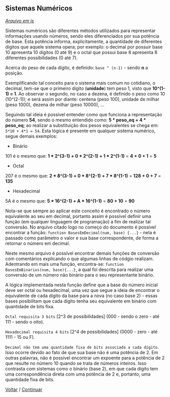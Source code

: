 ## **Sistemas Numéricos** 

[*Arquivo em js*](../Sistemas-Numericos.js)

Sistemas numéricos são diferentes métodos utilizados para representar informações usando números, sendo eles diferenciados por sua potência de base. Esta potência informa, explicitamente, a quantidade de diferentes dígitos que aquele sistema opera; por exemplo: o decimal por possuir base 10 apresenta 10 dígitos (0 até 9) e o octal que possui base 8 apresenta 8 diferentes possibilidades (0 até 7).

Acerca do peso de cada dígito, é definido: `base ^ (n-1)` - sendo **n** a posição.

Exemplificando tal conceito para o sistema mais comum no cotidiano, o decimal, tem-se que o primeiro dígito (**unidade**) tem peso 1, visto que **10^(1-1) = 1**. Ao observar o segundo, no caso a dezena, é definido o peso como 10 (10^(2-1)); e será assim por diante: centena (peso 100), unidade de milhar (peso 1000), dezena de milhar (peso 10000), ...

Seguindo tal ideia é possível entender como que funciona a representação do número **54**, sendo o mesmo entendido como: **5 * peso_eq + 4 * peso_eq**; ao realizar a substituição dos pesos equivalentes se chega em: `5*10 + 4*1 = 54`. Esta lógica é presente em qualquer sistema numérico, segue demais exemplos:

- Binário

101 é o mesmo que: **1 * 2^(3-1) + 0 * 2^(2-1) + 1 * 2^(1-1)** = **4 + 0 + 1** = **5**

- Octal

207 é o mesmo que: **2 * 8^(3-1) + 0 * 8^(2-1) + 7 * 8^(1-1)** = **128 + 0 + 7** = **135**

- Hexadecimal

5A é o mesmo que: **5 * 16^(2-1) + A * 16^(1-1)** = **80 + 10** = **90**

Nota-se que sempre ao aplicar este conceito é encontrado o número equivalente ao seu em decimal, portanto assim é possível definir uma função (em qualquer linguagem de programação) a fim de realizar tal conversão. No arquivo citado logo no começo do documento é possível encontrar a função: `function BasesEmDecimal(num, base) {...}` - nela é passado como parâmetro o valor e sua base correspondente, de forma a retornar o número em decimal.

Neste mesmo arquivo é possível encontrar demais funções de conversão com comentários explicando o que algumas linhas de códgio realizam. Adentrando em mais uma função, encontra-se: `function BasesEmBinarios(num, base){...}`, a qual foi descrita para realizar uma conversão de um número não binário para o seu representante binário.

A lógica implementada nesta função define que a base do número inicial deve ser octal ou hexadecimal, uma vez que segue a ideia de encontrar o equivalente de cada dígito da base para a nova (no caso base 2) - essas bases posibilitam que cada dígito tenha seu equivalente em binário com quantidade de bits fixa.

`Octal requisita 3 bits` [2^3 de possibilidades] (000 - sendo o zero - até 111 - sendo o oito). 

`Hexadecimal requisita 4 bits`  [2^4 de possibilidades] (0000 - zero - até 1111 - 15 ou F).

`Decimal não tem uma quantidade fixa de bits associada a cada dígito`. Isso ocorre devido ao fato de que sua base não é uma potência de 2. Em outras palavras, não é possível encontrar um expoente para a potência de 2 que resulte no número 10 quando se trata de números inteiros. Isso contrasta com sistemas como o binário (base 2), em que cada dígito tem uma correspondência direta com uma potência de 2 e, portanto, uma quantidade fixa de bits.

[Voltar](01-SistemasNumericos.md) / [Continuar](02-PortasEPropriedades.md)